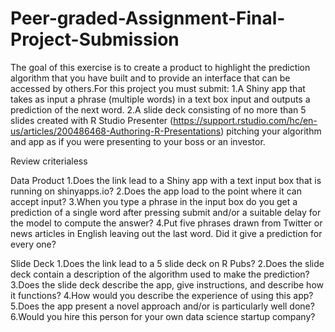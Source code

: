 # Peer-graded-Assignment-Final-Project-Submission
The goal of this exercise is to create a product to highlight the prediction algorithm that you have built and to provide an interface that can be accessed by others.For this project you must submit:
1.A Shiny app that takes as input a phrase (multiple words) in a text box input and outputs a prediction of the next word.
2.A slide deck consisting of no more than 5 slides created with R Studio Presenter (https://support.rstudio.com/hc/en-us/articles/200486468-Authoring-R-Presentations) pitching your algorithm and app as if you were presenting to your boss or an investor.

Review criterialess 

Data Product
1.Does the link lead to a Shiny app with a text input box that is running on shinyapps.io?
2.Does the app load to the point where it can accept input?
3.When you type a phrase in the input box do you get a prediction of a single word after pressing submit and/or a suitable delay for the model to compute the answer?
4.Put five phrases drawn from Twitter or news articles in English leaving out the last word. Did it give a prediction for every one?

Slide Deck
1.Does the link lead to a 5 slide deck on R Pubs?
2.Does the slide deck contain a description of the algorithm used to make the prediction?
3.Does the slide deck describe the app, give instructions, and describe how it functions?
4.How would you describe the experience of using this app?
5.Does the app present a novel approach and/or is particularly well done?
6.Would you hire this person for your own data science startup company?
